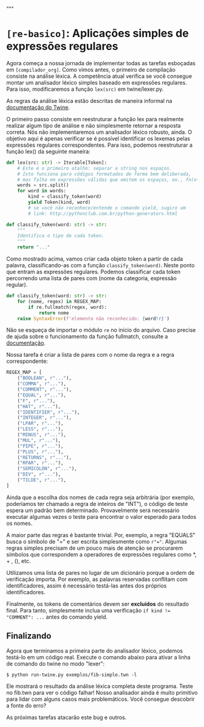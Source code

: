 """
# `[re-basico]`: Aplicações simples de expressões regulares 

Agora começa a nossa jornada de implementar todas as tarefas esboçadas em `[compilador_org]`. Como vimos antes, o primeiro de compilação consiste na análise léxica. A competência atual verifica se você consegue montar um analisador léxico simples baseado em expressões regulares. Para isso, modificaremos a função `lex(src)` em twine/lexer.py.

As regras da análise léxica estão descritas de maneira informal na [documentação do Twine](http://www.cs.uni.edu/~wallingf/teaching/cs4550/compiler/specification.html#lexical-features). 

O primeiro passo consiste em reestruturar a função lex para realmente realizar algum tipo de análise e não simplesmente retornar a resposta correta. Nós não implementaremos um analisador léxico robusto, ainda. O objetivo aqui é apenas verificar se é possível identificar os lexemas pelas expressões regulares correspondentes. Para isso, podemos reestruturar a função lex() da seguinte maneira:

```python
def lex(src: str) -> Iterable[Token]:
    # Este é o primeiro atalho: separar a string nos espaços.
    # Isto funciona para códigos formatados de forma bem deliberada,
    # mas falha em expressões válidas que omitem os espaços, ex., fn(x+y)
    words = src.split()
    for word in words:
        kind = classify_token(word)
        yield Token(kind, word)
        # se você não reconhece/entende o comando yield, sugiro um 
        # link: http://pythonclub.com.br/python-generators.html

def classify_token(word: str) -> str:
    """
    Identifica o tipo de cada token.
    """
    return "..."
```

Como mostrado acima, vamos criar cada objeto token a partir de cada palavra, classificando-as com a função `classify_token(word)`. Neste ponto que entram as expressões regulares. Podemos classificar cada token percorrendo uma lista de pares com (nome da categoria, expressão regular). 

```python
def classify_token(word: str) -> str:
    for (nome, regex) in REGEX_MAP:
        if re.fullmatch(regex, word):
            return nome
    raise SyntaxError(f'elemento não reconhecido: {word!r}')
```

Não se esqueça de importar o módulo `re` no início do arquivo. Caso precise de ajuda sobre o funcionamento da função fullmatch, consulte a [documentação](https://docs.python.org/3/library/re.html#re.fullmatch).

Nossa tarefa é criar a lista de pares com o nome da regra e a regra correspondente:

```python
REGEX_MAP = [
    ("BOOLEAN", r"..."),
    ("COMMA", r"..."),
    ("COMMENT", r"..."),
    ("EQUAL", r"..."),
    ("F", r"..."),
    ("HAT", r"..."),
    ("IDENTIFIER", r"..."),
    ("INTEGER", r"..."),
    ("LPAR", r"..."),
    ("LESS", r"..."),
    ("MINUS", r"..."),
    ("MUL", r"..."),
    ("PIPE", r"..."),
    ("PLUS", r"..."),
    ("RETURNS", r"..."),
    ("RPAR", r"..."),
    ("SEMICOLON", r"..."),
    ("DIV", r"..."),
    ("TILDE", r"..."),
]
```

Ainda que a escolha dos nomes de cada regra seja arbitrária (por exemplo, poderíamos ter chamado a regra de inteiros de "INT"), o código de teste espera um padrão bem determinado. Provavelmente será necessário executar algumas vezes o teste para encontrar o valor esperado para todos os nomes.

A maior parte das regras é bastante trivial. Por, exemplo, a regra "EQUALS" busca o símbolo de "=" e ser escrita simplesmente como `r"="`. Algumas regras simples precisam de um pouco mais de atenção se procurarem símbolos que correspondem a operadores de expressões regulares como *, + , (), etc. 

Utilizamos uma lista de pares no lugar de um dicionário porque a ordem de verificação importa. Por exemplo, as palavras reservadas conflitam com identificadores, assim é necessário testá-las antes dos próprios identificadores. 

Finalmente, os tokens de comentários devem ser **excluídos** do resultado final. Para tanto, simplesmente inclua uma verificação `if kind != "COMMENT": ...` antes do comando yield.


## Finalizando

Agora que terminamos a primeira parte do analisador léxico, podemos testá-lo em um código real. Execute o comando abaixo para ativar a linha de comando do twine no modo "lexer":

    $ python run-twine.py exemplos/fib-simple.twn -l

Ele mostrará o resultado da análise léxica completa deste programa. Teste no fib.twn para ver o código falhar! Nosso analisador ainda é muito primitivo para lidar com alguns casos mais problemáticos. Você consegue descobrir a fonte do erro?

As próximas tarefas atacarão este bug e outros.
